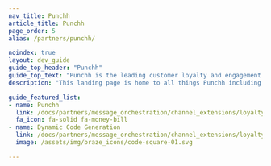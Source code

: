 ```yaml
---
nav_title: Punchh
article_title: Punchh
page_order: 5
alias: /partners/punchh/

noindex: true
layout: dev_guide
guide_top_header: "Punchh"
guide_top_text: "Punchh is the leading customer loyalty and engagement solution for restaurant, retail, and convenience store brands. For a decade, Punchh has created consistent, modern loyalty experiences to help physical retailers understand their customers and use real-time insights to serve them the best."
description: "This landing page is home to all things Punchh including integration guidance, and dynamic code generation."

guide_featured_list:
- name: Punchh
  link: /docs/partners/message_orchestration/channel_extensions/loyalty/punchh/punchh/
  fa_icon: fa-solid fa-money-bill
- name: Dynamic Code Generation
  link: /docs/partners/message_orchestration/channel_extensions/loyalty/punchh/code_generation/
  image: /assets/img/braze_icons/code-square-01.svg

---
```


<br><br>